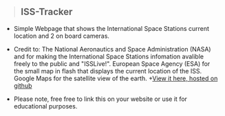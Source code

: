 >## ISS-Tracker
+ Simple Webpage that shows the International Space Stations current location and 2 on board cameras.

+ Credit to: The National Aeronautics and Space Administration (NASA) and for making the International Space Stations     infomation avalible freely to the public and "ISSLive!". European Space Agency (ESA) for the small map in flash that displays    the current location of the ISS. Google Maps for the satellite view of the earth.
+[View it here, hosted on github](https://github.com/joemccann/dillinger/tree/master/plugins/dropbox/README.md)
+ Please note, free free to link this on your website or use it for educational purposes.
